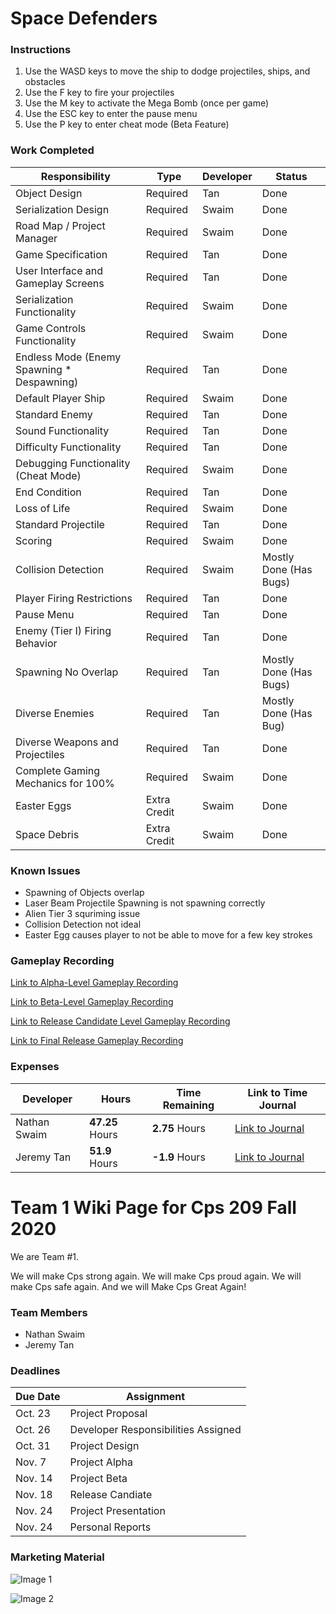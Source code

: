 # Space Defenders

### Instructions
1. Use the WASD keys to move the ship to dodge projectiles, ships, and obstacles
2. Use the F key to fire your projectiles
3. Use the M key to activate the Mega Bomb (once per game)
4. Use the ESC key to enter the pause menu
5. Use the P key to enter cheat mode (Beta Feature)

### Work Completed
| **Responsibility** | **Type** | **Developer** | **Status** |
| ----------- | ----------- |----------|----------
| Object Design | Required | Tan | Done |
| Serialization Design | Required | Swaim | Done |
| Road Map / Project Manager | Required | Swaim | Done |
| Game Specification | Required | Tan | Done |
| User Interface and Gameplay Screens | Required | Tan | Done |
| Serialization Functionality | Required | Swaim | Done |
| Game Controls Functionality | Required | Swaim | Done |
| Endless Mode (Enemy Spawning * Despawning) | Required | Tan | Done |
| Default Player Ship | Required | Swaim | Done |
| Standard Enemy | Required | Tan | Done |
| Sound Functionality | Required | Tan | Done |
| Difficulty Functionality | Required | Tan | Done |
| Debugging Functionality (Cheat Mode) | Required | Swaim | Done |
| End Condition | Required | Tan | Done |
| Loss of Life | Required | Swaim | Done |
| Standard Projectile | Required | Tan | Done |
| Scoring | Required | Swaim | Done |
| Collision Detection | Required | Swaim | Mostly Done (Has Bugs) |
| Player Firing Restrictions | Required | Tan | Done | 
| Pause Menu | Required | Tan | Done |
| Enemy (Tier I) Firing Behavior | Required | Tan | Done | 
| Spawning No Overlap | Required | Tan | Mostly Done (Has Bugs) |
| Diverse Enemies | Required | Tan | Mostly Done (Has Bug) |
| Diverse Weapons and Projectiles | Required | Tan | Done |
| Complete Gaming Mechanics for 100% | Required | Swaim | Done |
| Easter Eggs | Extra Credit | Swaim | Done |
| Space Debris | Extra Credit | Swaim | Done |

### Known Issues
* Spawning of Objects overlap 
* Laser Beam Projectile Spawning is not spawning correctly 
* Alien Tier 3 squriming issue
* Collision Detection not ideal
* Easter Egg causes player to not be able to move for a few key strokes

### Gameplay Recording
[Link to Alpha-Level Gameplay Recording](https://youtu.be/1s-l0ihXhSI)

[Link to Beta-Level Gameplay Recording](https://drive.google.com/file/d/1Ms6RSoYTQEjGhOCSVZA3lLEc91L4pdbM/view?usp=sharing)

[Link to Release Candidate Level Gameplay Recording](https://1drv.ms/u/s!AhT1FBXX_0R_h79Zx5FCEo3M86L70Q?e=bquSDk)

[Link to Final Release Gameplay Recording](https://github.com/bjucps/cps209-fall2020-team1/blob/main/WikiFolder/finalRelease.mp4)

### Expenses
| **Developer** | **Hours** | **Time Remaining** | **Link to Time Journal** |
| ----------- | ----------- |----------|----------
| Nathan Swaim | **47.25** Hours | **2.75** Hours | [Link to Journal](https://github.com/bjucps/cps209-fall2020-team1/wiki/Nathan-Swaim's-Journal) |
| Jeremy Tan | **51.9** Hours | **-1.9** Hours | [Link to Journal](https://github.com/bjucps/cps209-fall2020-team1/wiki/Jeremy-Tan's-Journal) |


# Team 1 Wiki Page for Cps 209 Fall 2020 
We are Team #1. 

We will make Cps strong again. We will make Cps proud again. We will make Cps safe again. And we will Make Cps Great Again!

### Team Members 
* Nathan Swaim
* Jeremy Tan

### Deadlines 
| Due Date | Assignment | 
| -------- | ---------- |
| Oct. 23  | Project Proposal | 
| Oct. 26 | Developer Responsibilities Assigned |
| Oct. 31 | Project Design |
| Nov. 7  | Project Alpha | 
| Nov. 14 | Project Beta | 
| Nov. 18 | Release Candiate | 
| Nov. 24 | Project Presentation | 
| Nov. 24 | Personal Reports |

### Marketing Material

![Image 1](https://github.com/bjucps/cps209-fall2020-team1/blob/main/WikiFolder/images/logo.png)

![Image 2](https://github.com/bjucps/cps209-fall2020-team1/blob/main/WikiFolder/images/logo2.jpeg)
